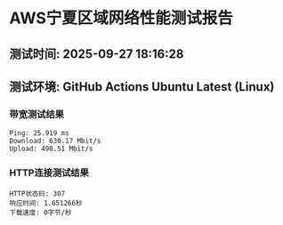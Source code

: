 # AWS宁夏区域网络性能测试报告
## 测试时间: 2025-09-27 18:16:28
## 测试环境: GitHub Actions Ubuntu Latest (Linux)

### 带宽测试结果
```
Ping: 25.919 ms
Download: 630.17 Mbit/s
Upload: 498.51 Mbit/s
```

### HTTP连接测试结果
```
HTTP状态码: 307
响应时间: 1.651266秒
下载速度: 0字节/秒
```

